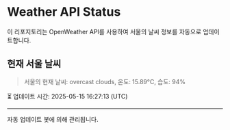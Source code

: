 
# Weather API Status

이 리포지토리는 OpenWeather API를 사용하여 서울의 날씨 정보를 자동으로 업데이트합니다.

## 현재 서울 날씨
> 서울의 현재 날씨: overcast clouds, 온도: 15.89°C, 습도: 94%

⏳ 업데이트 시간: 2025-05-15 16:27:13 (UTC)

---
자동 업데이트 봇에 의해 관리됩니다.
